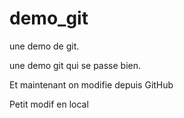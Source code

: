 # demo_git
une demo de git.

une demo git qui se passe bien.

Et maintenant on modifie depuis GitHub

Petit modif en local
